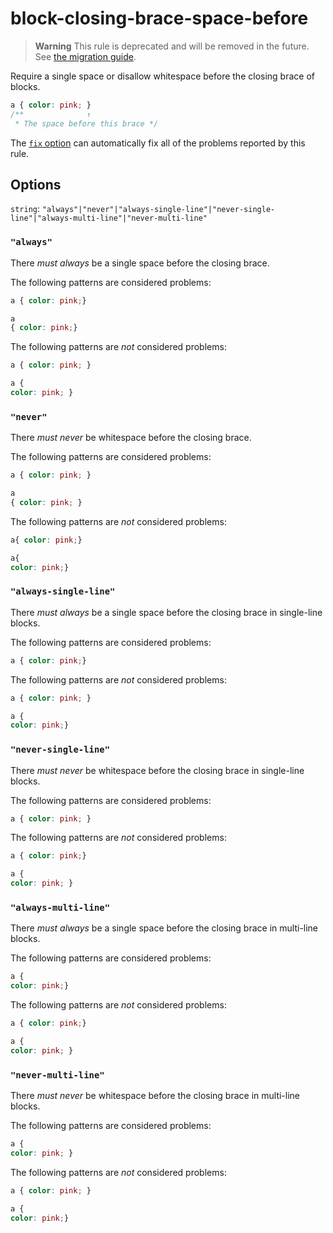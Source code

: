 # block-closing-brace-space-before

> **Warning** This rule is deprecated and will be removed in the future. See [the migration guide](https://github.com/stylelint/stylelint/tree/15.10.3/docsmigration-guideto-15.md).

Require a single space or disallow whitespace before the closing brace of blocks.

<!-- prettier-ignore -->
```css
a { color: pink; }
/**              ↑
 * The space before this brace */
```

The [`fix` option](https://github.com/stylelint/stylelint/tree/15.10.3/docsuser-guideoptions.md#fix) can automatically fix all of the problems reported by this rule.

## Options

`string`: `"always"|"never"|"always-single-line"|"never-single-line"|"always-multi-line"|"never-multi-line"`

### `"always"`

There _must always_ be a single space before the closing brace.

The following patterns are considered problems:

<!-- prettier-ignore -->
```css
a { color: pink;}
```

<!-- prettier-ignore -->
```css
a
{ color: pink;}
```

The following patterns are _not_ considered problems:

<!-- prettier-ignore -->
```css
a { color: pink; }
```

<!-- prettier-ignore -->
```css
a {
color: pink; }
```

### `"never"`

There _must never_ be whitespace before the closing brace.

The following patterns are considered problems:

<!-- prettier-ignore -->
```css
a { color: pink; }
```

<!-- prettier-ignore -->
```css
a
{ color: pink; }
```

The following patterns are _not_ considered problems:

<!-- prettier-ignore -->
```css
a{ color: pink;}
```

<!-- prettier-ignore -->
```css
a{
color: pink;}
```

### `"always-single-line"`

There _must always_ be a single space before the closing brace in single-line blocks.

The following patterns are considered problems:

<!-- prettier-ignore -->
```css
a { color: pink;}
```

The following patterns are _not_ considered problems:

<!-- prettier-ignore -->
```css
a { color: pink; }
```

<!-- prettier-ignore -->
```css
a {
color: pink;}
```

### `"never-single-line"`

There _must never_ be whitespace before the closing brace in single-line blocks.

The following patterns are considered problems:

<!-- prettier-ignore -->
```css
a { color: pink; }
```

The following patterns are _not_ considered problems:

<!-- prettier-ignore -->
```css
a { color: pink;}
```

<!-- prettier-ignore -->
```css
a {
color: pink; }
```

### `"always-multi-line"`

There _must always_ be a single space before the closing brace in multi-line blocks.

The following patterns are considered problems:

<!-- prettier-ignore -->
```css
a {
color: pink;}
```

The following patterns are _not_ considered problems:

<!-- prettier-ignore -->
```css
a { color: pink;}
```

<!-- prettier-ignore -->
```css
a {
color: pink; }
```

### `"never-multi-line"`

There _must never_ be whitespace before the closing brace in multi-line blocks.

The following patterns are considered problems:

<!-- prettier-ignore -->
```css
a {
color: pink; }
```

The following patterns are _not_ considered problems:

<!-- prettier-ignore -->
```css
a { color: pink; }
```

<!-- prettier-ignore -->
```css
a {
color: pink;}
```
